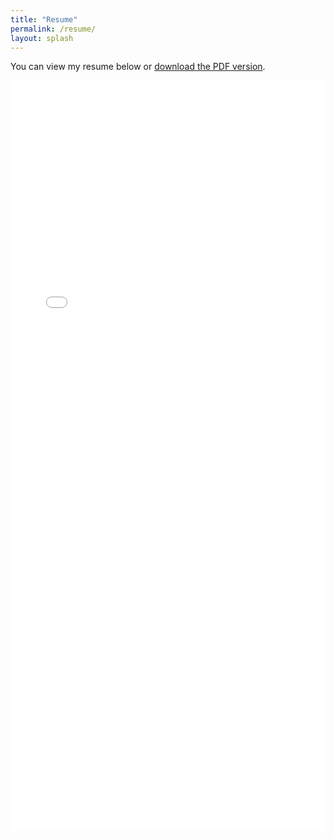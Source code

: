 ```yaml
---
title: "Resume"
permalink: /resume/
layout: splash
---
```


You can view my resume below or [download the PDF version](/assets/files/resume.pdf).

<div style="width: 100%; max-width: 1200px; margin: 0 auto;">
  <iframe src="/assets/files/resume.pdf" width="100%" height="1200px" style="border: none;">
    This browser does not support PDFs. Please download the PDF to view it: 
    <a href="/assets/files/resume.pdf">Download PDF</a>
  </iframe>
</div>

